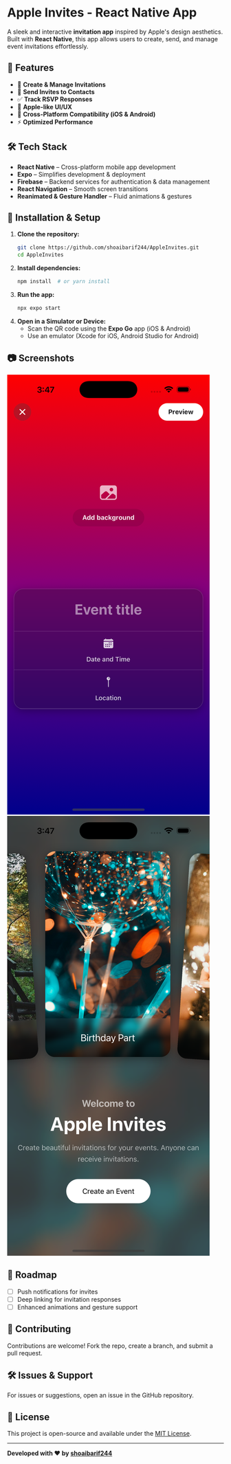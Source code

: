 # Apple Invites - React Native App

A sleek and interactive **invitation app** inspired by Apple's design aesthetics. Built with **React Native**, this app allows users to create, send, and manage event invitations effortlessly.

## 🎉 Features

- 📅 **Create & Manage Invitations**
- 📩 **Send Invites to Contacts**
- ✅ **Track RSVP Responses**
- 🎨 **Apple-like UI/UX**
- 📱 **Cross-Platform Compatibility (iOS & Android)**
- ⚡ **Optimized Performance**

## 🛠 Tech Stack

- **React Native** – Cross-platform mobile app development
- **Expo** – Simplifies development & deployment
- **Firebase** – Backend services for authentication & data management
- **React Navigation** – Smooth screen transitions
- **Reanimated & Gesture Handler** – Fluid animations & gestures

## 🚀 Installation & Setup

1. **Clone the repository:**
   ```sh
   git clone https://github.com/shoaibarif244/AppleInvites.git
   cd AppleInvites
   ```
2. **Install dependencies:**
   ```sh
   npm install  # or yarn install
   ```
3. **Run the app:**
   ```sh
   npx expo start
   ```
4. **Open in a Simulator or Device:**
   - Scan the QR code using the **Expo Go** app (iOS & Android)
   - Use an emulator (Xcode for iOS, Android Studio for Android)

## 📷 Screenshots

![Create Event Screen](assets/screenshots/CreateEventScreen.png)
![Create Event Screen](assets/screenshots/WelcomeScreen.png)


## 📌 Roadmap

- [ ] Push notifications for invites
- [ ] Deep linking for invitation responses
- [ ] Enhanced animations and gesture support

## 🤝 Contributing

Contributions are welcome! Fork the repo, create a branch, and submit a pull request.

## 🛠 Issues & Support

For issues or suggestions, open an issue in the GitHub repository.

## 📄 License

This project is open-source and available under the [MIT License](LICENSE).

---

**Developed with ❤️ by [shoaibarif244](https://github.com/shoaibarif244)**
